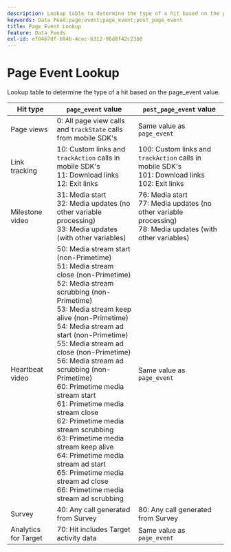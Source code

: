```yaml
---
description: Lookup table to determine the type of a hit based on the page_event value.
keywords: Data Feed;page;event;page_event;post_page_event
title: Page Event Lookup
feature: Data Feeds
exl-id: ef0467df-b94b-4cec-b312-96d8f42c23b0
---
```

# Page Event Lookup

Lookup table to determine the type of a hit based on the page_event value.

| Hit type | `page_event` value | `post_page_event` value |
| --- | --- | --- |
| Page views | 0: All page view calls and `trackState` calls from mobile SDK's | Same value as `page_event` |
| Link tracking | 10: Custom links and `trackAction` calls in mobile SDK's<br>11: Download links<br>12: Exit links | 100: Custom links and `trackAction` calls in mobile SDK's<br>101: Download links<br>102: Exit links |
| Milestone video | 31: Media start<br>32: Media updates (no other variable processing)<br>33: Media updates (with other variables) | 76: Media start<br>77: Media updates (no other variable processing)<br>78: Media updates (with other variables) |
| Heartbeat video | 50: Media stream start (non-Primetime)<br>51: Media stream close (non-Primetime)<br>52: Media stream scrubbing (non-Primetime)<br>53: Media stream keep alive (non-Primetime)<br>54: Media stream ad start (non-Primetime)<br>55: Media stream ad close (non-Primetime)<br>56: Media stream ad scrubbing (non-Primetime)<br>60: Primetime media stream start<br>61: Primetime media stream close<br>62: Primetime media stream scrubbing<br>63: Primetime media stream keep alive<br>64: Primetime media stream ad start<br>65: Primetime media stream ad close<br>66: Primetime media stream ad scrubbing | Same value as `page_event` |
| Survey | 40: Any call generated from Survey | 80: Any call generated from Survey |
| Analytics for Target | 70: Hit includes Target activity data | Same value as `page_event` |

